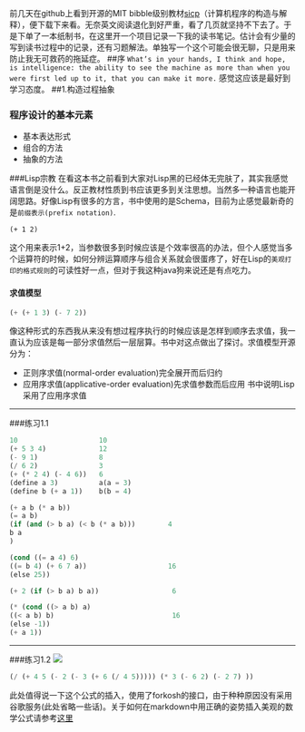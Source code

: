   前几天在github上看到开源的MIT bibble级别教材[sicp](https://github.com/sarabander/sicp-pdf)（计算机程序的构造与解释），便下载下来看。无奈英文阅读退化到好严重，看了几页就坚持不下去了。于是下单了一本纸制书，在这里开一个项目记录一下我的读书笔记。估计会有少量的写到读书过程中的记录，还有习题解法。单独写一个这个可能会很无聊，只是用来防止我无可救药的拖延症。
##序
  ` What’s in your hands, I think and hope, is intelligence: the ability to see the machine as more than when
you were first led up to it, that you can make it more. `
  感觉这应该是最好到学习态度。
##1.构造过程抽象
### 程序设计的基本元素
* 基本表达形式
* 组合的方法
* 抽象的方法  

###Lisp宗教
  在看这本书之前看到大家对Lisp黑的已经体无完肤了，其实我感觉语言倒是没什么。反正教材性质到书应该更多到关注思想。当然多一种语言也能开阔思路。好像Lisp有很多的方言，书中使用的是Schema，目前为止感觉最新奇的是`前缀表示(prefix notation)`.
```Lisp
(+ 1 2)
```
这个用来表示1+2，当参数很多到时候应该是个效率很高的办法，但个人感觉当多个运算符的时候，如何分辨运算顺序与组合关系就会很蛋疼了，好在Lisp的`美观打印的格式规则`的可读性好一点，但对于我这种java狗来说还是有点吃力。
#### 求值模型
```lisp
(+ (+ 1 3) (- 7 2))
```
像这种形式的东西我从来没有想过程序执行的时候应该是怎样到顺序去求值，我一直认为应该是每一部分求值然后一层层算。书中对这点做出了探讨。求值模型开源分为：  
* 正则序求值(normal-order evaluation)完全展开而后归约
* 应用序求值(applicative-order evaluation)先求值参数而后应用
书中说明Lisp采用了应用序求值

-----------------------------------------------------------------
###练习1.1
```lisp
10                    10
(+ 5 3 4)             12
(- 9 1)               8
(/ 6 2)               3
(+ (* 2 4) (- 4 6))   6
(define a 3)          a(a = 3)
(define b (+ a 1))    b(b = 4)

(+ a b (* a b))
(= a b)
(if (and (> b a) (< b (* a b)))        4
b a
)

(cond ((= a 4) 6)
((= b 4) (+ 6 7 a))                    16
(else 25))

(+ 2 (if (> b a) b a))                  6

(* (cond ((> a b) a)
((< a b) b)                             16
(else -1))
(+ a 1))
```
-----------------------------------------------------------------
###练习1.2
<img src="http://www.forkosh.com/mathtex.cgi? \Large \frac{5+4+(2-(3-(6+\frac{4}{5})))}{3(6-2)(2-7)}">

```lisp
(/ (+ 4 5 (- 2 (- 3 (+ 6 (/ 4 5))))) (* 3 (- 6 2) (- 2 7) ))
``` 

此处值得说一下这个公式的插入，使用了forkosh的接口，由于种种原因没有采用谷歌服务(此处省略一些话)。关于如何在markdown中用正确的姿势插入美观的数学公式请参考[这里](http://blog.csdn.net/xiahouzuoxin/article/details/26478179)

